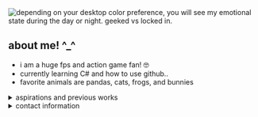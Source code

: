 <picture>
 <source media="(prefers-color-scheme: dark)" srcset="https://i.pinimg.com/736x/1b/42/eb/1b42eb9645b8ee3bed4c45b56b78ea14.jpg">
 <source media="(prefers-color-scheme: light)" srcset="https://i.pinimg.com/736x/91/f3/18/91f3181214318acbbc7bf0559bdb9fab.jpg">
 <img alt="depending on your desktop color preference, you will see my emotional state during the day or night. geeked vs locked in." src="https://i.pinimg.com/736x/1b/42/eb/1b42eb9645b8ee3bed4c45b56b78ea14.jpg">
</picture>

## about me! ^_^

- i am a huge fps and action game fan! 🤓
- currently learning C# and how to use github..
- favorite animals are pandas, cats, frogs, and bunnies

<details>
<summary>aspirations and previous works</summary>

- i aspire to work under riot, especially in character and concept art.
- currently a graphic designer for ucf esports: spring 2025 student series

</details>

<details>
<summary>contact information</summary>

| applications | @ |
|--------:|---------------------|
|  discord|      .kaliflower    |
|instagram|vitamin_kforpotassium|
|tiktok   |vitamin_kforpotassium|
  
</details>



